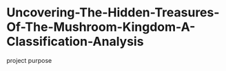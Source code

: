 # Uncovering-The-Hidden-Treasures-Of-The-Mushroom-Kingdom-A-Classification-Analysis
project purpose
